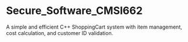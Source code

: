 # Secure_Software_CMSI662
A simple and efficient C++ ShoppingCart system with item management, cost calculation, and customer ID validation.
